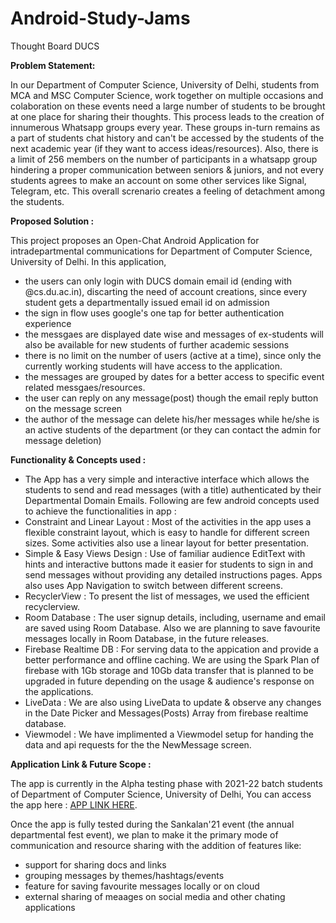 
# Android-Study-Jams

Thought Board DUCS

<b> Problem Statement: </b>

In our Department of Computer Science, University of Delhi, students from MCA and MSC Computer Science, work together on multiple occasions and colaboration on these events need a large number of students to be brought at one place for sharing their thoughts. This process leads to the creation of innumerous Whatsapp groups every year. These groups in-turn remains as a part of students chat history and can't be accessed by the students of the next academic year (if they want to access ideas/resources). Also, there is a limit of 256 members on the number of participants in a whatsapp group hindering a proper communication between seniors & juniors, and not every students agrees to make an account on some other services like Signal, Telegram, etc. This overall screnario creates a feeling of detachment among the students.

<b> Proposed Solution : </b>

This project proposes an Open-Chat Android Application for intradepartmental communications for Department of Computer Science, University of Delhi. In this application, 
 - the users can only login with DUCS domain email id (ending with @cs.du.ac.in), discarting the need of account creations, since every student gets a departmentally issued email id on admission
 - the sign in flow uses google's one tap for better authentication experience
 - the messgaes are displayed date wise and messages of ex-students will also be available for new students of further academic sessions
 - there is no limit on the number of users (active at a time), since only the currently working students will have access to the application.
 - the messages are grouped by dates for a better access to specific event related messgaes/resources.
 - the user can reply on any message(post) though the email reply button on the message screen
 - the author of the message can delete his/her messages while he/she is an active students of the department (or they can contact the admin for message deletion)

<!-- <img width="559" alt="sampleimages" src="https://user-images.githubusercontent.com/18289261/142846646-a6858641-ad88-43aa-b8bb-b690fd7126f1.png"> -->
    	  	
<b> Functionality & Concepts used : </b>

- The App has a very simple and interactive interface which allows the students to send and read messages (with a title) authenticated by their Departmental Domain Emails. Following are few android concepts used to achieve the functionalities in app : 
- Constraint and Linear Layout : Most of the activities in the app uses a flexible constraint layout, which is easy to handle for different screen sizes. Some activities also use a linear layout for better presentation.
- Simple & Easy Views Design : Use of familiar audience EditText with hints and interactive buttons made it easier for students to sign in and send messages without providing any detailed instructions pages. Apps also uses App Navigation to switch between different screens.
- RecyclerView : To present the list of messages, we used the efficient recyclerview.
- Room Database : The user signup details, including, username and email are saved using Room Database. Also we are planning to save favourite messages locally in Room Database, in the future releases.
- Firebase Realtime DB : For serving data to the appication and provide a better performance and offline caching. We are using the Spark Plan of firebase with 1Gb storage and 10Gb data transfer that is planned to be upgraded in future depending on the usage & audience's response on the applications.
- LiveData : We are also using LiveData to update & observe any changes in the Date Picker and Messages(Posts) Array from firebase realtime database.
- Viewmodel : We have implimented a Viewmodel setup for handing the data and api requests for the the NewMessage screen. 

<b> Application Link & Future Scope : </b>

The app is currently in the Alpha testing phase with 2021-22 batch students of Department of Computer Science, University of Delhi, You can access the app here : [APP LINK HERE]().

Once the app is fully tested during the Sankalan'21 event (the annual departmental fest event), we plan to make it the primary mode of communication and resource sharing with the addition of features like:
 - support for sharing docs and links
 - grouping messages by themes/hashtags/events
 - feature for saving favourite messages locally or on cloud
 - external sharing of meaages on social media and other chating applications
